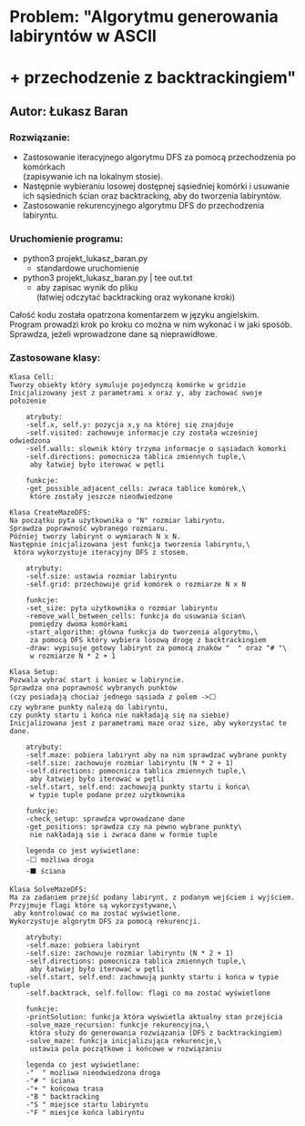 # Problem: "Algorytmu generowania labiryntów w ASCII

# + przechodzenie z backtrackingiem"

## Autor: Łukasz Baran

### Rozwiązanie:

- Zastosowanie iteracyjnego algorytmu DFS za pomocą przechodzenia po komórkach\
  (zapisywanie ich na lokalnym stosie).
- Następnie wybieraniu losowej dostępnej sąsiedniej komórki i usuwanie\
  ich sąsiednich ścian oraz backtracking, aby do tworzenia labiryntów.
- Zastosowanie rekurencyjnego algorytmu DFS do przechodzenia labiryntu.

### Uruchomienie programu:

- python3 projekt_lukasz_baran.py
  - standardowe uruchomienie
- python3 projekt_lukasz_baran.py | tee out.txt
  - aby zapisac wynik do pliku\
    (łatwiej odczytać backtracking oraz wykonane kroki)

Całość kodu została opatrzona komentarzem w języku angielskim.\
Program prowadzi krok po kroku co można w nim wykonać i w jaki sposób.\
Sprawdza, jeżeli wprowadzone dane są nieprawidłowe.

### Zastosowane klasy:

    Klasa Cell:
    Tworzy obiekty który symuluje pojedynczą komórke w gridzie
    Inicjalizowany jest z parametrami x oraz y, aby zachować swoje położenie

        atrybuty:
        -self.x, self.y: pozycja x,y na której się znajduje
        -self.visited: zachowuje informacje czy została wcześniej odwiedzona
        -self.walls: slownik który trzyma informacje o sąsiadach komorki
        -self.directions: pomocnicza tablica zmiennych tuple,\
         aby łatwiej było iterować w pętli

        funkcje:
        -get_possible_adjacent_cells: zwraca tablice komórek,\
         które zostały jeszcze nieodwiedzone

    Klasa CreateMazeDFS:
    Na początku pyta użytkownika o "N" rozmiar labiryntu.
    Sprawdza poprawność wybranego rozmiaru.
    Później tworzy labirynt o wymiarach N x N.
    Następnie inicjalizowana jest funkcja tworzenia labiryntu,\
     która wykorzystuje iteracyjny DFS z stosem.

        atrybuty:
        -self.size: ustawia rozmiar labiryntu
        -self.grid: przechowuje grid komórek o rozmiarze N x N

        funkcje:
        -set_size: pyta użytkownika o rozmiar labiryntu
        -remove_wall_between_cells: funkcja do usuwania ścian\
         pomiędzy dwoma komórkami
        -start_algorithm: główna funkcja do tworzenia algorytmu,\
         za pomocą DFS który wybiera losową drogę z backtrackingiem
        -draw: wypisuje gotowy labirynt za pomocą znaków "  " oraz "# "\
         w rozmiarze N * 2 + 1

    Klasa Setup:
    Pozwala wybrać start i koniec w labiryncie.
    Sprawdza ona poprawność wybranych punktów
    (czy posiadają chociaż jednego sąsiada z polem ->⬜
    czy wybrane punkty należą do labiryntu,
    czy punkty startu i końca nie nakładają się na siebie)
    Inicjalizowana jest z parametrami maze oraz size, aby wykorzystać te dane.

        atrybuty:
        -self.maze: pobiera labirynt aby na nim sprawdzać wybrane punkty
        -self.size: zachowuje rozmiar labiryntu (N * 2 + 1)
        -self.directions: pomocnicza tablica zmiennych tuple,\
         aby łatwiej było iterować w pętli
        -self.start, self.end: zachowują punkty startu i końca\
         w typie tuple podane przez użytkownika

        funkcje:
        -check_setup: sprawdza wprowadzane dane
        -get_positions: sprawdza czy na pewno wybrane punkty\
         nie nakładają sie i zwraca dane w formie tuple

        legenda co jest wyświetlane:
        -⬜ możliwa droga
        -⬛ ściana

    Klasa SolveMazeDFS:
    Ma za zadaniem przejść podany labirynt, z podanym wejściem i wyjściem.
    Przyjmuje flagi które są wykorzystywane,\
     aby kontrolować co ma zostać wyświetlone.
    Wykorzystuje algorytm DFS za pomocą rekurencji.

        atrybuty:
        -self.maze: pobiera labirynt
        -self.size: zachowuje rozmiar labiryntu (N * 2 + 1)
        -self.directions: pomocnicza tablica zmiennych tuple,\
         aby łatwiej było iterować w pętli
        -self.start, self.end: zachowują punkty startu i końca w typie tuple
        -self.backtrack, self.follow: flagi co ma zostać wyświetlone

        funkcje:
        -printSolution: funkcja która wyświetla aktualny stan przejścia
        -solve_maze_recursion: funkcje rekurencyjna,\
         która służy do generowania rozwiązania (DFS z backtrackingiem)
        -solve_maze: funkcja inicjalizująca rekurencje,\
         ustawia pola początkowe i końcowe w rozwiązaniu

        legenda co jest wyświetlane:
        -"  " możliwa nieodwiedzona droga
        -"# " ściana
        -"+ " końcowa trasa
        -"B " backtracking
        -"S " miejsce startu labiryntu
        -"F " miesjce końca labiryntu
